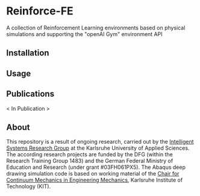 # Reinforce-FE
A collection of Reinforcement Learning environments based on physical simulations and supporting the "openAI Gym" environment API
## Installation
## Usage
## Publications
< In Publication >
## About
This repository is a result of ongoing research, carried out by the [Intelligent Systems Research Group](http://www.iwi.hs-karlsruhe.de/ResearchGroups/ISRG/) at the Karlsruhe University of Applied Sciences. The according research projects are funded by the DFG (within the Research Training Group 1483) and the German Federal Ministry of Education and Research (under grant \#03FH061PX5). The Abaqus deep drawing simulation code is based on working material of the [Chair for Continuum Mechanics in Engineering Mechanics](https://www.itm.kit.edu/english/cm/index.php), Karlsruhe Institute of Technology (KIT).

